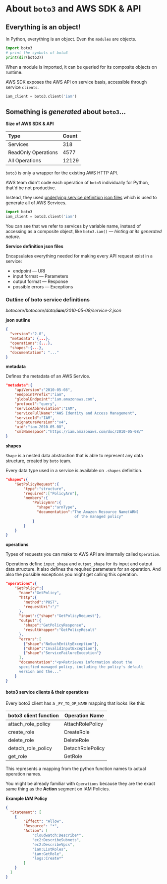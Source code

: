 # About `boto3` and AWS SDK & API

## Everything is an object!
In Python, everything is an object. Even the `modules` are objects.

```python
import boto3
# print the symbols of boto3
print(dir(boto3))
```

When a module is imported, it can be queried for its composite objects on runtime. 

AWS SDK exposes the AWS API on service basis, accessible through service `clients`. 

```python
iam_client = boto3.client('iam')
```

## Something is _generated_ about `boto3`...
**Size of AWS SDK & API**

| Type | Count | 
|:-- |:-- | 
| Services | 318 | 
| ReadOnly Operations | 4577 | 
| All Operations | 12129 | 

`boto3` is only a wrapper for the existing AWS HTTP API.

AWS team didn't code each operation of `boto3` individually for Python, that'd be not productive.

Instead, they used [underlying service definition json files](https://github.com/boto/botocore/blob/develop/botocore/data/iam/2010-05-08/service-2.json) which is used to generate all of AWS Services. 

```python
import boto3
iam_client = boto3.client('iam')
```

You can see that we refer to services by variable name, instead of accessing as a composite object, like `boto3.iam()` — _hinting at its generated nature_.



**Service definition json files**

Encapsulates everything needed for making every API request exist in a service:

- endpoint — URI
- input format — Parameters
- output format — Response
- possible errors — Exceptions

### Outline of boto service definitions 
 _botocore/botocore/data/**iam**/2010-05-08/service-2.json_


**json outline**
```json
{
  "version":"2.0",
  "metadata": {...},
  "operations":{...},
  "shapes":{...},
  "documentation": "..."
}
```
**metadata**

Defines the metadata of an AWS Service.

```json
"metadata":{
    "apiVersion":"2010-05-08",
    "endpointPrefix":"iam",
    "globalEndpoint":"iam.amazonaws.com",
    "protocol":"query",
    "serviceAbbreviation":"IAM",
    "serviceFullName":"AWS Identity and Access Management",
    "serviceId":"IAM",
    "signatureVersion":"v4",
    "uid":"iam-2010-05-08",
    "xmlNamespace":"https://iam.amazonaws.com/doc/2010-05-08/"
}
```


**shapes**

`Shape` is a nested data abstraction that is able to represent any data structure, created by `boto` team.

Every data type used in a service is available on `.shapes` definition. 

```json
"shapes":{
    "GetPolicyRequest":{
        "type":"structure",
        "required":["PolicyArn"],
        "members":{
            "PolicyArn":{
              "shape":"arnType",
              "documentation":"The Amazon Resource Name(ARN)
                               of the managed policy"
            }
        }
    }
}
```

**operations**

Types of requests you can make to AWS API are internally called `Operation`.


Operations define `input_shape` and `output_shape` for its input and output data structure. It also defines the required parameters for an operation. And also the possible exceptions you might get calling this operation.

```json
"operations":{
    "GetPolicy":{
      "name":"GetPolicy",
      "http":{
        "method":"POST",
        "requestUri":"/"
      },
      "input":{"shape":"GetPolicyRequest"},
      "output":{
        "shape":"GetPolicyResponse",
        "resultWrapper":"GetPolicyResult"
      },
      "errors":[
        {"shape":"NoSuchEntityException"},
        {"shape":"InvalidInputException"},
        {"shape":"ServiceFailureException"}
      ],
      "documentation":"<p>Retrieves information about the 
      specified managed policy, including the policy's default 
      version and the..."
    }
}
```



#### boto3 service clients & their operations


Every boto3 client has a `_PY_TO_OP_NAME` mapping that looks like this:

| boto3 client function | Operation Name | 
| -- | -- | 
| attach_role_policy | AttachRolePolicy |
| create_role | CreateRole |
| delete_role | DeleteRole |
| detach_role_policy | DetachRolePolicy |
| get_role | GetRole |

This represents a mapping from the python function names to actual operation names. 

You might be already familiar with `Operations` because they are the exact same thing as the **Action** segment on IAM Policies.

**Example IAM Policy**
```json
{
  "Statement": [
    {
        "Effect": "Allow",
        "Resource": "*",
        "Action": [
            "cloudwatch:Describe*",
            "ec2:DescribeSubnets",
            "ec2:DescribeVpcs",
            "iam:ListRoles",
            "iam:GetRole",
            "logs:Create*"
        ]
    }
  ]
}
```

